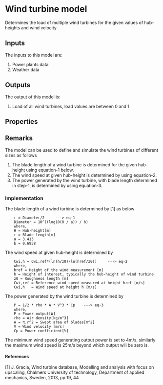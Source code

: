 # Wind turbine model

Determines the load of multiple wind turbines for the given values of hub-heights and wind velocity


## Inputs
The inputs to this model are:

1. Power plants data
1. Weather data


## Outputs
The output of this model is:

1. Load of all wind turbines, load values are between 0 and 1


## Properties


## Remarks
The model can be used to define and simulate the wind turbines of different sizes as follows
  1. The blade length of a wind turbine is determined for the given hub-height using equation-1 below.
  2. The wind speed at given hub-height is determined by using equation-2.
  3. The power generated by the wind turbine, with blade length determined in step-1, is determined by using equation-3.

### Implementation

The blade length of a wind turbine is determined by [1] as below
```
    r = Diameter/2     ---> eq-1
    Diameter = 10^((log10(H / a)) / b)
    where,
    H = Hub-height[m]
    r = Blade length[m]
    a = 3.413
    b = 0.6958
```
The wind speed at given hub-height is determined by
```
    Cwi,h = Cwi,ref*(ln(h/z0)/ln(href/z0))     ---> eq-2
    where,
    href = Height of the wind measurement [m]
    h = Height of interest, typically the hub-height of wind turbine
    z0 = Roughness length [m]
    Cwi,ref = Reference wind speed measured at height href [m/s]
    Cwi,h   = Wind speed at height h [m/s]
```
The power generated by the wind turbine is determined by
```
    P = 1/2 * rho * A * V^3 * Cp    ---> eq-3
    where,
    P = Power output[W]
    rho = Air density[kg/m^3]
    A = π.r^2 = Swept area of blades[m^2]
    V = Wind velocity [m/s]
    Cp = Power coefficient[%]
```
The minimum wind speed generating output power is set to 4m/s, similarly the maximum wind speed is 25m/s beyond which
output will be zero is. 

#### References
[1] J. Gracia, Wind turbine database, Modelling and analysis with focus on upscaling, Chalmers University of technology,
    Department of applied mechanics, Sweden, 2013, pp 19, 44